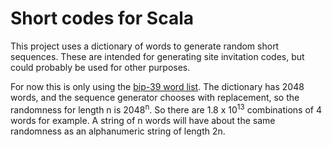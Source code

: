 Short codes for Scala
===

This project uses a dictionary of words to generate random short sequences. These are intended for generating site invitation codes, but could probably be used for other purposes.

For now this is only using the [bip-39 word list](https://github.com/bitcoin/bips/blob/master/bip-0039/english.txt). The dictionary has 2048 words, and the sequence generator chooses with replacement, so the randomness for length n is 2048<sup>n</sup>. So there are 1.8 x 10<sup>13</sup> combinations of 4 words for example. A string of n words will have about the same randomness as an alphanumeric string of length 2n.
